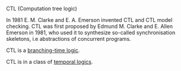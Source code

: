 CTL (Computation tree logic)

In 1981 E. M. Clarke and E. A. Emerson invented CTL and CTL model checking. CTL was first proposed by Edmund M. Clarke and E. Allen Emerson in 1981, who used it to synthesize so-called synchronisation skeletons, i.e abstractions of concurrent programs.
  
CTL is a [branching-time logic](process-logics/branching-time-logics.md).
  
CTL is in a class of [temporal logics](process-logics/temporal-logics.md).
  
